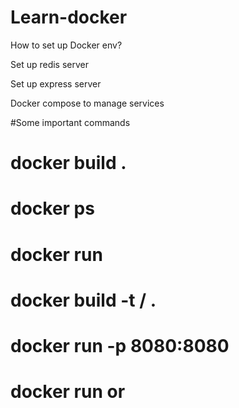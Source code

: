# Learn-docker
How to set up Docker env?

Set up redis server

Set up express server

Docker compose to manage services


#Some important commands

   # docker build .
   # docker ps
   # docker run <containerId>
   # docker build -t <dockerId>/<projectName> .
   # docker run -p 8080:8080
   # docker run <imageName> or <containerId> 